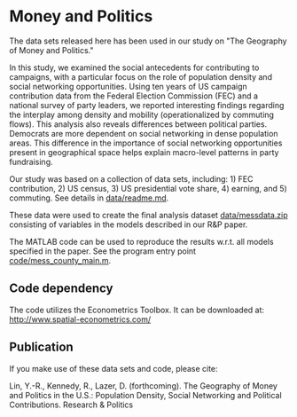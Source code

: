 # Money and Politics
The data sets released here has been used in our study on "The Geography of Money and Politics." 

In this study, we examined the social antecedents for contributing to campaigns, with a particular focus on the role of population density and social networking opportunities. Using ten years of US campaign contribution data from the Federal Election Commission (FEC) and a national survey of party leaders, we reported interesting findings regarding the interplay among density and mobility (operationalized by commuting flows). This analysis also reveals differences between political parties. Democrats are more dependent on social networking in dense population areas. This difference in the importance of social networking opportunities present in geographical space helps explain macro-level patterns in party fundraising.

Our study was based on a collection of data sets, including: 1) FEC contribution, 2) US census, 3) US presidential vote share, 4) earning, and 5) commuting. See details in [data/readme.md](data/readme.md).

These data were used to create the final analysis dataset [data/messdata.zip](data/messdata.zip) consisting of variables in the models described in our R&P paper.

The MATLAB code can be used to reproduce the results w.r.t. all models specified in the paper. See the program entry point [code/mess_county_main.m](code/mess_county_main.m).

## Code dependency
The code utilizes the Econometrics Toolbox. It can be downloaded at: http://www.spatial-econometrics.com/

## Publication
If you make use of these data sets and code, please cite: 

Lin, Y.-R., Kennedy, R., Lazer, D. (forthcoming). The Geography of Money and Politics in the U.S.: Population Density, Social Networking and Political Contributions. Research & Politics